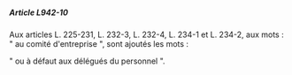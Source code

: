 ##### Article L942-10

Aux articles L. 225-231, L. 232-3, L. 232-4, L. 234-1 et L. 234-2, aux mots : " au comité d'entreprise ", sont ajoutés les mots :

" ou à défaut aux délégués du personnel ".

